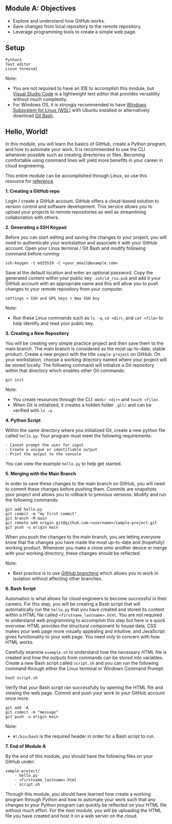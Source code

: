 ## Module A: Objectives

- Explore and understand how GitHub works.
- Save changes from local repository to the remote repository.
- Leverage programming tools to create a simple web page.

## Setup

```
Python3
Text editor
Linux terminal
```

Note: 
- You are not required to have an IDE to accomplish this module, but [Visual Studio Code](https://code.visualstudio.com/) is a lightweight text editor that provides versatility without much complexity. 
- For Windows OS, it is strongly recommended to have [Windows Subsystem for Linux (WSL)](https://docs.microsoft.com/en-us/windows/wsl/install) with Ubuntu installed or alternatively download [Git Bash](https://git-scm.com/).

## Hello, World!

In this module, you will learn the basics of GitHub, create a Python program, and how to automate your work. It is recommended to use the CLI whenever possible such as creating directories or files. Becoming comfortable using command lines will yield more benefits in your career in cloud engineering.

This entire module can be accomplished through Linux, so use this resource for [reference](https://learnxinyminutes.com/docs/bash/).

**1. Creating a GitHub repo**

Login / create a GitHub account. GitHub offers a cloud-based solution to version control and software development. This service allows you to upload your projects to remote repositories as well as streamlining collaboration with others.

**2. Generating a SSH Keypair**

Before you can start editing and saving the changes to your project, you will need to authenticate your workstation and associate it with your GitHub account. Open your Linux terminal / Git Bash and modify following command before running:
```
ssh-keygen -t ed25519 -C <your_email@example.com>
```
Save at the default location and enter an optional password. Copy the generated content within your public key ```.ssh/id_rsa.pub``` and add it your GitHub account with an appropriate name and this will allow you to push changes to your remote repository from your computer.
```
settings > SSH and GPG keys > New SSH key
```

Note:
- Run these Linux commands such as ```ls -a```, ```cd <dir>```, and ```cat <file>``` to help identify and read your public key.

**3. Creating a New Repository**

You will be creating very simple practice project and then save them to the main branch. The main branch is considered as the most up-to-date, stable product. Create a new project with the title ```sample-project``` on GitHub. On your workstation, choose a working directory named where your project will be stored locally. The following command will initialize a Git repository within that directory which enables other Git commands:
```
git init
```

Note:
- You create resources through the CLI: ```mkdir <dir>``` and ```touch <file>```.
- When Git is initialized, it creates a hidden folder ```.git/``` and can be verified with ```ls -a``` .

**4. Python Script**

Within the same directory where you initialized Git, create a new python file called ```hello.py```. Your program must meet the following requirements:
```
- Cannot prompt the user for input
- Create a unique or identifiable output
- Print the output to the console
```
You can view the example ```hello.py``` to help get started.

**5. Merging with the Main Branch**

In order to save these changes to the main branch on GitHub, you will need to commit these changes before pushing them. Commits are snapshots your project and allows you to rollback to previous versions. Modify and run the following commands:
```
git add hello.py
git commit -m "my first commit"
git branch -M main
git remote add origin git@github.com:<username>/sample-project.git
git push -u origin main
```
When you push the changes to the main branch, you are letting everyone know that the changes you have made the most up-to-date and (hopefully) working product. Whenever you make a clone onto another device or merge with your working directory, these changes should be reflected.

Note: 
- Best practice is to use [GitHub branching](https://docs.github.com/en/pull-requests/collaborating-with-pull-requests/proposing-changes-to-your-work-with-pull-requests/about-branches) which allows you to work in isolation without affecting other branches.

**6. Bash Script**

Automation is what allows for cloud engineers to become successful in their careers. For this step, you will be creating a Bash script that will automatically run the ```hello.py``` that you have created and stored its content within a HTML file called ```<firstname_lastname>.html```. You are not required to understand web programming to accomplish this step but here is a quick overview: HTML provides the structural component to house data, CSS makes your web page more visually appealing and intuitive, and JavaScript gives functionality to your web page. You need only to concern with how HTML works.

Carefully examine ```example.sh``` to understand how the necessary HTML file is created and how the outputs from commands can be stored into variables. Create a new Bash script called ```script.sh``` and you can run the following command through either the Linux terminal or Windows Command Prompt:
```
bash script.sh
```

Verify that your Bash script ran successfully by opening the HTML file and viewing the web page. Commit and push your work to your GitHub account once more.
```
git add -A
git commit -m "message"
git push -u origin main
```

Note: 
- ```#!/bin/bash``` is the required header in order for a Bash script to run.

**7. End of Module A**

By the end of this module, you should have the following files on your GitHub under:
```
sample-project/
    - hello.py
    - <firstname_lastname>.html
    - script.sh
```
Through this module, you should have learned how create a working program through Python and how to automate your work such that any changes to your Python program can quickly be reflected on your HTML file without much effort. For the next module, you will be uploading the HTML file you have created and host it on a web server on the cloud.
